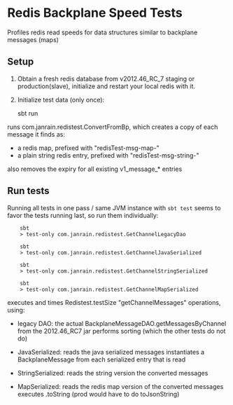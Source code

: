 Redis Backplane Speed Tests
===========================

Profiles redis read speeds for data structures similar to backplane messages (maps)

Setup
-----

1. Obtain a fresh redis database from v2012.46_RC_7 staging or production(slave),
   initialize and restart your local redis with it.


2. Initialize test data (only once):

    sbt run

runs com.janrain.redistest.ConvertFromBp, which creates a copy of each message it finds as:
- a redis map, prefixed with "redisTest-msg-map-"
- a plain string redis entry, prefixed with "redisTest-msg-string-"

also removes the expiry for all existing v1_message_* entries


Run tests
---------

Running all tests in one pass / same JVM instance with `sbt test` seems to favor the tests running last,
so run them individually:

        sbt
        > test-only com.janrain.redistest.GetChannelLegacyDao

        sbt
        > test-only com.janrain.redistest.GetChannelJavaSerialized

        sbt
        > test-only com.janrain.redistest.GetChannelStringSerialized

        sbt
        > test-only com.janrain.redistest.GetChannelMapSerialized

executes and times Redistest.testSize "getChannelMessages" operations, using:

- legacy DAO:
  the actual BackplaneMessageDAO.getMessagesByChannel from the 2012.46_RC7 jar
  performs sorting (which the other tests do not do)

- JavaSerialized:
  reads the java serialized messages
  instantiates a BackplaneMessage from each serialized entry that is read

- StringSerialized:
  reads the string version the converted messages

- MapSerialized:
  reads the redis map version of the converted messages
  executes .toString (prod would have to do toJsonString)



